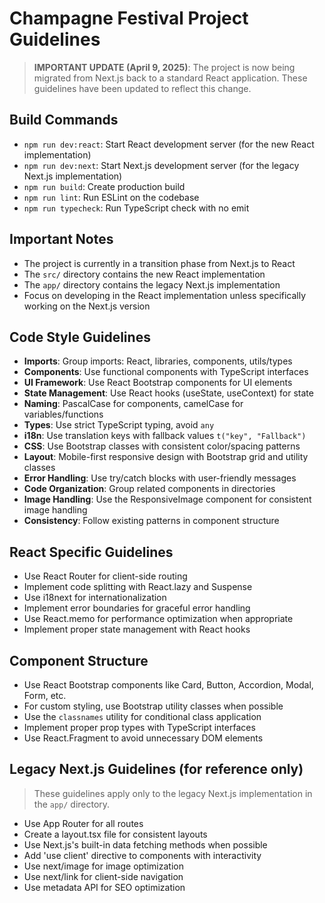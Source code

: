 # Champagne Festival Project Guidelines

> **IMPORTANT UPDATE (April 9, 2025)**: The project is now being migrated from Next.js back to a standard React application. These guidelines have been updated to reflect this change.

## Build Commands
- `npm run dev:react`: Start React development server (for the new React implementation)
- `npm run dev:next`: Start Next.js development server (for the legacy Next.js implementation)
- `npm run build`: Create production build
- `npm run lint`: Run ESLint on the codebase
- `npm run typecheck`: Run TypeScript check with no emit

## Important Notes
- The project is currently in a transition phase from Next.js to React
- The `src/` directory contains the new React implementation
- The `app/` directory contains the legacy Next.js implementation
- Focus on developing in the React implementation unless specifically working on the Next.js version

## Code Style Guidelines
- **Imports**: Group imports: React, libraries, components, utils/types
- **Components**: Use functional components with TypeScript interfaces
- **UI Framework**: Use React Bootstrap components for UI elements
- **State Management**: Use React hooks (useState, useContext) for state
- **Naming**: PascalCase for components, camelCase for variables/functions
- **Types**: Use strict TypeScript typing, avoid `any`
- **i18n**: Use translation keys with fallback values `t("key", "Fallback")`
- **CSS**: Use Bootstrap classes with consistent color/spacing patterns
- **Layout**: Mobile-first responsive design with Bootstrap grid and utility classes
- **Error Handling**: Use try/catch blocks with user-friendly messages
- **Code Organization**: Group related components in directories
- **Image Handling**: Use the ResponsiveImage component for consistent image handling
- **Consistency**: Follow existing patterns in component structure

## React Specific Guidelines
- Use React Router for client-side routing
- Implement code splitting with React.lazy and Suspense
- Use i18next for internationalization
- Implement error boundaries for graceful error handling
- Use React.memo for performance optimization when appropriate
- Implement proper state management with React hooks

## Component Structure
- Use React Bootstrap components like Card, Button, Accordion, Modal, Form, etc.
- For custom styling, use Bootstrap utility classes when possible
- Use the `classnames` utility for conditional class application
- Implement proper prop types with TypeScript interfaces
- Use React.Fragment to avoid unnecessary DOM elements

## Legacy Next.js Guidelines (for reference only)
> These guidelines apply only to the legacy Next.js implementation in the `app/` directory.

- Use App Router for all routes
- Create a layout.tsx file for consistent layouts
- Use Next.js's built-in data fetching methods when possible
- Add 'use client' directive to components with interactivity
- Use next/image for image optimization
- Use next/link for client-side navigation
- Use metadata API for SEO optimization
